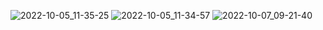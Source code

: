 ![2022-10-05_11-35-25](https://user-images.githubusercontent.com/97594123/194017673-398c8303-2b3d-4496-86a2-1e34c6f2ba7b.png)
![2022-10-05_11-34-57](https://user-images.githubusercontent.com/97594123/194017680-250fd098-e444-4e2a-a90d-5522032f7bf1.png)
![2022-10-07_09-21-40](https://user-images.githubusercontent.com/97594123/194481186-148ae6d7-f7b2-4e5e-9ad0-ad11c199457c.png)
